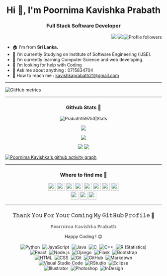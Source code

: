 <h1 align="center">Hi 👋, I'm Poornima Kavishka Prabath</h1>
<h3 align="center">Full Stack Software Developer</h3>

<p align="Right">
<img src="https://img.shields.io/static/v1?label=Sponsor&message=%E2%9D%A4&logo=GitHub&link=%3Curl%3E&color=f88379">
<img src="https://badges.pufler.dev/years/Prabath159753">
<img alt="Profile followers" src="https://img.shields.io/github/followers/Prabath159753">
</p>

- 🏠 I'm from <b>Sri Lanka.</b>
- 🔭 I’m currently Studying on Institute of Software Engineering (IJSE).
- 🌱 I’m currently learning Computer Science and web developing.
- 🤔 I’m looking for help with Coding
- 💬 Ask me about anything : 0715834704 
- 📧 How to reach me : <a href="gmail:kavishkaprabath21@gmail.com">kavishkaprabath21@gmail.com</a> 


***
![GitHub metrics](https://metrics.lecoq.io/Prabath159753)
***   


<h3 align="center">
Github Stats 🧐
</h3>

<p align="center"> <img src="https://github-readme-stats.vercel.app/api?username=Prabath159753&show_icons=true&theme=gotham" alt="Prabath159753|Stats"/>
<p align="center"> <img src="https://github-readme-streak-stats.herokuapp.com?user=Prabath159753&theme=github-dark&date_format=M%20j%5B%2C%20Y%5D"/> </p>
<p align="center"> <img src="https://github-profile-summary-cards.vercel.app/api/cards/profile-details?username=Prabath159753&theme=github_dark"/> </p>

<div align="center">
<img src="https://github-profile-summary-cards.vercel.app/api/cards/stats?username=Prabath159753&theme=github_dark"/>
<img src="https://github-profile-summary-cards.vercel.app/api/cards/productive-time?username=Prabath159753&theme=github_dark"/>
</div>

<p align="center"> 

[![Poornima Kavishka's github activity graph](https://activity-graph.herokuapp.com/graph?username=Prabath159753&theme=gotham)](https://github.com/Prabath159753/github-readme-activity-graph&theme=github)
    
---


<h3 align="center">
Where to find me 🤙
</h3>
<div align="center">

[<img height="25" src = "https://img.shields.io/badge/linkedin-00614A.svg?&style=for-the-badge&logo=linkedin&logoColor=white" />][LinkedIn]
[<img height="25" src = "https://img.shields.io/badge/Whatsapp-00614A.svg?&style=for-the-badge&logo=WhatsApp&logoColor=white">][WhatsApp]
<img height="25" src = "https://img.shields.io/badge/Youtube-00614A.svg?&style=for-the-badge&logo=Youtube&logoColor=white">
<img height="25" src = "https://img.shields.io/badge/Facebook-00614A.svg?&style=for-the-badge&logo=facebook&logoColor=white">
<img height="25" src = "https://img.shields.io/badge/twitter-00614A.svg?&style=for-the-badge&logo=twitter&logoColor=white">
<img height="25" src = "https://img.shields.io/badge/instragram-00614A.svg?&style=for-the-badge&logo=instagram&logoColor=white">
<img height="25" src = "https://img.shields.io/badge/tumblr-00614A.svg?&style=for-the-badge&logo=tumblr&logoColor=white">
<img height="25" src = "https://img.shields.io/badge/reddit-00614A.svg?&style=for-the-badge&logo=reddit&logoColor=white">    
<img height="25" src = "https://img.shields.io/badge/telegram-00614A.svg?&style=for-the-badge&logo=telegram&logoColor=white">
<img height="25" src = "https://img.shields.io/badge/DEV%20Community-00614A.svg?&style=for-the-badge&logo=dev&logoColor=white">
<img height="25" src = "https://img.shields.io/badge/Medium-00614A.svg?&style=for-the-badge&logo=medium&logoColor=white">

</div>

[linkedin]: https://www.linkedin.com/in/kavishka-prabath-628485225/
[Youtube]:
[Facebook]:
[WhatsApp]: https://wa.me/0715834704
[Twitter]:
[Instragram]:
[Tumblr]:
[Reddit]:
[Telegram]:
[Dribble]:
[Dev_Community]:
[Medium]:
    
    
---
<h3 align="center">𝚃𝚑𝚊𝚗𝚔 𝚈𝚘𝚞 𝙵𝚘𝚛 𝚈𝚘𝚞𝚛 𝙲𝚘𝚖𝚒𝚗𝚐 𝙼𝚢 𝙶𝚒𝚝𝙷𝚞𝚋 𝙿𝚛𝚘𝚏𝚒𝚕𝚎 🤝</h3>
<p align="center">ℙ𝕠𝕠𝕣𝕟𝕚𝕞𝕒 𝕂𝕒𝕧𝕚𝕤𝕙𝕜𝕒 ℙ𝕣𝕒𝕓𝕒𝕥𝕙<br>
  
    
<div align="center" 
<i>Happy Coding !</i> 😊
</div><br>

<div align="center" 
### 🛠 &nbsp;Tech Stack

![Python](https://img.shields.io/badge/-Python-05122A?style=flat&logo=python)&nbsp;
![JavaScript](https://img.shields.io/badge/-JavaScript-05122A?style=flat&logo=javascript)&nbsp;
![Java](https://img.shields.io/badge/-Java-05122A?style=flat&logo=Java&logoColor=FFA518)&nbsp;
![C](https://img.shields.io/badge/-C-05122A?style=flat&logo=C&logoColor=A8B9CC)&nbsp;
![C++](https://img.shields.io/badge/-C++-05122A?style=flat&logo=C%2B%2B&logoColor=00599C)&nbsp;
![R (Statistics)](https://img.shields.io/badge/-R-05122A?style=flat&logo=R&logoColor=276DC3)\
![React](https://img.shields.io/badge/-React-05122A?style=flat&logo=react)&nbsp;
![Node.js](https://img.shields.io/badge/-Node.js-05122A?style=flat&logo=node.js)&nbsp;
![Django](https://img.shields.io/badge/-Django-05122A?style=flat&logo=django&logoColor=092E20)&nbsp;
![Flask](https://img.shields.io/badge/-Flask-05122A?style=flat&logo=flask)&nbsp;
![Bootstrap](https://img.shields.io/badge/-Bootstrap-05122A?style=flat&logo=bootstrap&logoColor=563D7C)\
![HTML](https://img.shields.io/badge/-HTML-05122A?style=flat&logo=HTML5)&nbsp;
![CSS](https://img.shields.io/badge/-CSS-05122A?style=flat&logo=CSS3&logoColor=1572B6)&nbsp;
![Git](https://img.shields.io/badge/-Git-05122A?style=flat&logo=git)&nbsp;
![GitHub](https://img.shields.io/badge/-GitHub-05122A?style=flat&logo=github)&nbsp;
![Markdown](https://img.shields.io/badge/-Markdown-05122A?style=flat&logo=markdown)\
![Visual Studio Code](https://img.shields.io/badge/-Visual%20Studio%20Code-05122A?style=flat&logo=visual-studio-code&logoColor=007ACC)&nbsp;
![RStudio](https://img.shields.io/badge/-RStudio-05122A?style=flat&logo=rstudio)&nbsp;
![Eclipse](https://img.shields.io/badge/-Eclipse-05122A?style=flat&logo=eclipse-ide&logoColor=2C2255)\
![Illustrator](https://img.shields.io/badge/-Illustrator-05122A?style=flat&logo=adobe-illustrator)&nbsp;
![Photoshop](https://img.shields.io/badge/-Photoshop-05122A?style=flat&logo=adobe-photoshop)&nbsp;
![InDesign](https://img.shields.io/badge/-InDesign-05122A?style=flat&logo=adobe-indesign)
</div>

<div align="center" 
[![HitCount](http://hits.dwyl.com/GathsaraH/GathsaraH.svg)](http://hits.dwyl.com/GathsaraH/GathsaraH)
</div>

<!-- 
 
<div align="center" 
<i>Random dev joke for you!</i><br><br>
<a href="https://readme-jokes.vercel.app"><img align="center" src="https://readme-jokes.vercel.app/api" alt="README Jokes"></a>
</div>

<p align="center"><img alt="Poornima Kavishka's Top Languages" src="https://github-readme-stats.vercel.app/api/top-langs/?username=Prabath159753&langs_count=8&count_private=true&layout=compact&theme=github_dark" /></p>

-->


<!-- 
    
**Prabath159753/Prabath159753** is a ✨ _special_ ✨ repository because its `README.md` (this file) appears on your GitHub profile.

Here are some ideas to get you started:

- 🔭 I’m currently working on ...
- 🌱 I’m currently learning ...
- 👯 I’m looking to collaborate on ...
- 🤔 I’m looking for help with ...
- 💬 Ask me about ...
- 📫 How to reach me: ...
- 😄 Pronouns: ...
- ⚡ Fun fact: ......

-->

